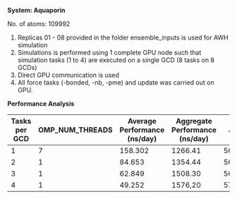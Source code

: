 **System: Aquaporin**

No. of atoms: 109992

1. Replicas 01 - 08 provided in the folder ensemble_inputs is used for AWH simulation
2. Simulations is performed using 1 complete GPU node such that simulation tasks (1 to 4) are executed on a single GCD (8 tasks on 8 GCDs)
3. Direct GPU communication is used
4. All force tasks (-bonded, -nb, -pme) and update was carried out on GPU.

**Performance Analysis**

| Tasks per GCD |  OMP_NUM_THREADS   | Average Performance (ns/day) | Aggregate Performance (ns/day) | Job ID      |
|---------------|--------------------|------------------------------|--------------------------------|-------------|
|       1       |        7           |       158.302                |      1266.41                   |  5651506    |
|       2       |        1           |        84.653                |      1354.44                   |  5652056    |
|       3       |        1           |        62.849                |      1508.30                   |  5652323    |
|       4       |        1           |        49.252                |      1576,20                   |  5721469    |



